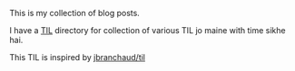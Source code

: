 This is my collection of blog posts. 

I have a [TIL](TIL/) directory for collection of various TIL jo maine with time
sikhe hai. 

This TIL is inspired by [jbranchaud/til](https://github.com/jbranchaud/til)
